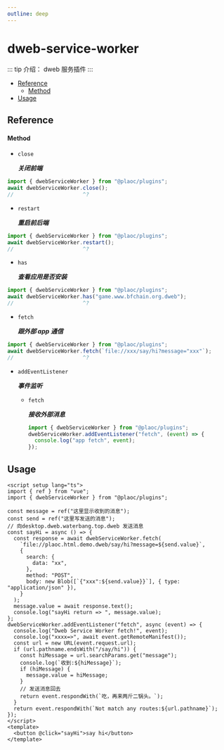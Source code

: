 ```yaml
---
outline: deep
---
```


# dweb-service-worker

<Badges name="@plaoc/plugins" />
<Platform supports="iOS,Android,MacOS,Windows" />

::: tip 介绍：
dweb 服务插件
:::

- [Reference](#reference)
  - [Method](#method)
- [Usage](#usage)

## Reference

#### Method

- `close`

  **_关闭前端_**

```ts twoslash
import { dwebServiceWorker } from "@plaoc/plugins";
await dwebServiceWorker.close();
//                      ^?
```

- `restart`

  **_重启前后端_**

```ts twoslash
import { dwebServiceWorker } from "@plaoc/plugins";
await dwebServiceWorker.restart();
//                      ^?
```

- `has`

  **_查看应用是否安装_**

```ts twoslash
import { dwebServiceWorker } from "@plaoc/plugins";
await dwebServiceWorker.has("game.www.bfchain.org.dweb");
//                      ^?
```

- `fetch`

  **_跟外部 app 通信_**

```ts twoslash
import { dwebServiceWorker } from "@plaoc/plugins";
await dwebServiceWorker.fetch(`file://xxx/say/hi?message="xxx"`);
//                      ^?
```

- `addEventListener`

  **_事件监听_**

  - `fetch`

    **_接收外部消息_**

    ```ts twoslash
    import { dwebServiceWorker } from "@plaoc/plugins";
    dwebServiceWorker.addEventListener("fetch", (event) => {
      console.log("app fetch", event);
    });
    ```

## Usage

```vue twoslash
<script setup lang="ts">
import { ref } from "vue";
import { dwebServiceWorker } from "@plaoc/plugins";

const message = ref("这里显示收到的消息");
const send = ref("这里写发送的消息");
// 向desktop.dweb.waterbang.top.dweb 发送消息
const sayHi = async () => {
  const response = await dwebServiceWorker.fetch(
    `file://plaoc.html.demo.dweb/say/hi?message=${send.value}`,
    {
      search: {
        data: "xx",
      },
      method: "POST",
      body: new Blob([`{"xxx":${send.value}}`], { type: "application/json" }),
    }
  );
  message.value = await response.text();
  console.log("sayHi return => ", message.value);
};
dwebServiceWorker.addEventListener("fetch", async (event) => {
  console.log("Dweb Service Worker fetch!", event);
  console.log("xxxx=>", await event.getRemoteManifest());
  const url = new URL(event.request.url);
  if (url.pathname.endsWith("/say/hi")) {
    const hiMessage = url.searchParams.get("message");
    console.log(`收到:${hiMessage}`);
    if (hiMessage) {
      message.value = hiMessage;
    }
    // 发送消息回去
    return event.respondWith(`吃，再来两斤二锅头。`);
  }
  return event.respondWith(`Not match any routes:${url.pathname}`);
});
</script>
<template>
  <button @click="sayHi">say hi</button>
</template>
```
